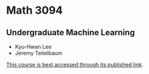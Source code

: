 # Math 3094 
## Undergraduate Machine Learning 

- Kyu-Hwan Lee
- Jeremy Teitelbaum

[This course is best accessed through its published link](https://jeremy9959.net/Math-3094-UConn/).
